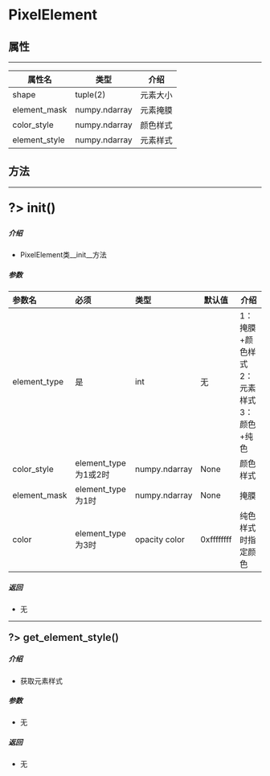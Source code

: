 # PixelElement
## 属性

---

| 属性名        | 类型         | 介绍     |
| ------------- | ------------ | -------- |
| shape         | tuple(2)     | 元素大小 |
| element_mask  | numpy.ndarray | 元素掩膜 |
| color_style   | numpy.ndarray | 颜色样式 |
| element_style | numpy.ndarray | 元素样式 |

## 方法

---

<div style='font-size: 25px;font-weight:700'>

?> __init__()

</div>

##### 介绍

- PixelElement类__init__方法

##### 参数

|参数名|必须|类型|默认值|介绍|
|:---|:----|:---|---|---|
| element_type | 是 | int | 无 |1：掩膜+颜色样式	2：元素样式	3：颜色+纯色|
| color_style | element_type为1或2时 | numpy.ndarray | None |颜色样式|
| element_mask | element_type为1时 | numpy.ndarray | None |掩膜|
| color | element_type为3时 | opacity color | 0xffffffff |纯色样式时指定颜色|

##### 返回

- 无

---

<div style='font-size: 20px;font-weight:600'>

?> get_element_style()

</div>


##### 介绍

- 获取元素样式

##### 参数

- 无

##### 返回

- 无